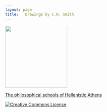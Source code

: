 ```yaml
---
layout: page
title:   Drawings by C.H. Smith
---
```








<a href="athens">
<img width="200" src="../drawings/philosophical_schools-small.png"/>




The philosophical schools of Hellenistic Athens
</a>

<a rel="license" href="http://creativecommons.org/licenses/by-nd/4.0/"><img alt="Creative Commons License" style="border-width:0" src="https://i.creativecommons.org/l/by-nd/4.0/88x31.png" /></a>
